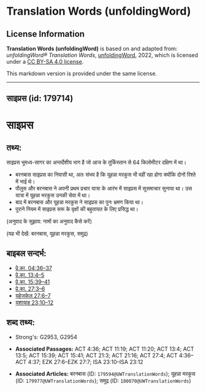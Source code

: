 # Translation Words (unfoldingWord)

## License Information

**Translation Words (unfoldingWord)** is based on and adapted from: _unfoldingWord® Translation Words_, [unfoldingWord](https://unfoldingword.org/utw), 2022, which is licensed under a [CC BY-SA 4.0 license](https://creativecommons.org/licenses/by-sa/4.0/legalcode.en).

This markdown version is provided under the same license.



--------------------------------

## साइप्रस (id: 179714)

साइप्रस
=======

तथ्य:
-----

साइप्रस भूमध्य\-सागर का अन्तर्देशीय भाग है जो आज के तुर्किस्तान से 64 किलोमीटर दक्षिण में था।

* बरनबास साइप्रस का निवासी था, अतः संभव है कि यूहन्ना मरकुस भी वहीं रहा होगा क्योंकि दोनों रिश्ते में भाई थे।
* पौलुस और बरनबास ने अपनी प्रथम प्रचार यात्रा के आरंभ में साइप्रस में सुसमाचार सुनाया था। उस यात्रा में यूहन्ना मरकुस उनकी सेवा में था।
* बाद में बरनबास और यूहन्ना मरकुस ने साइप्रस का पुनः भ्रमण किया था।
* पुराने नियम में साइप्रस सरू के वृक्षों की बहुतायत के लिए प्रसिद्ध था।

(अनुवाद के सुझाव: नामों का अनुवाद कैसे करें)

(यह भी देखें: बरनबास, यूहन्ना मरकुस, समुद्र)

बाइबल सन्दर्भ:
--------------

* [प्रे.का. 04:36–37](https://ref.ly/Acts4:36-Acts4:37)
* [प्रे.का. 13:4–5](https://ref.ly/Acts13:4-Acts13:5)
* [प्रे.का. 15:39–41](https://ref.ly/Acts15:39-Acts15:41)
* [प्रे.का. 27:3–6](https://ref.ly/Acts27:3-Acts27:6)
* [यहेजकेल 27:6–7](https://ref.ly/Ezek27:6-Ezek27:7)
* [यशायाह 23:10–12](https://ref.ly/Isa23:10-Isa23:12)

शब्द तथ्य:
----------

* Strong's: G2953, G2954

* **Associated Passages:** ACT 4:36; ACT 11:19; ACT 11:20; ACT 13:4; ACT 13:5; ACT 15:39; ACT 15:41; ACT 21:3; ACT 21:16; ACT 27:4; ACT 4:36–ACT 4:37; EZK 27:6–EZK 27:7; ISA 23:10–ISA 23:12
* **Associated Articles:** बरनबास (ID: `179594@UWTranslationWords`); यूहन्ना मरकुस (ID: `179977@UWTranslationWords`); समुद्र (ID: `180070@UWTranslationWords`)

